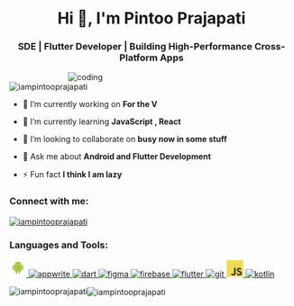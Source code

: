 <h1 align="center">Hi 👋, I'm Pintoo Prajapati</h1>
<h3 align="center">
  SDE | Flutter Developer | Building High-Performance Cross-Platform Apps
  
</h3>

<img
  align="right"
  alt="coding"
  width="400"
  hight="250"
  src="https://raw.githubusercontent.com/gist/MedRedha/fd8e2481bde2610c96b9aafde543879c/raw/88624e8d31c4295973dcb7c900dacf0edc0a6d99/coding.gif"
/>

<p align="left">
  <img
    src="https://komarev.com/ghpvc/?username=iampintooprajapati&label=Profile%20views&color=0e75b6&style=flat"
    alt="iampintooprajapati"
  />
</p>

- 🔭 I’m currently working on **For the V**

- 🌱 I’m currently learning **JavaScript , React**

- 👯 I’m looking to collaborate on **busy now in some stuff**

- 💬 Ask me about **Android and Flutter Development**
  
- ⚡ Fun fact **I think I am lazy**

<h3 align="left">Connect with me:</h3>
<p align="left">
  <a href="https://linkedin.com/in/iampintooprajapati" target="blank"
    ><img
      align="center"
      src="https://raw.githubusercontent.com/rahuldkjain/github-profile-readme-generator/master/src/images/icons/Social/linked-in-alt.svg"
      alt="iampintooprajapati"
      height="30"
      width="40"
  /></a>
</p>

<h3 align="left">Languages and Tools:</h3>
<p align="left">
  <a href="https://developer.android.com" target="_blank" rel="noreferrer">
    <img
      src="https://raw.githubusercontent.com/devicons/devicon/master/icons/android/android-original-wordmark.svg"
      alt="android"
      width="30"
      height="30"
    />
  </a>
  <a href="https://appwrite.io" target="_blank" rel="noreferrer">
    <img
      src="https://www.vectorlogo.zone/logos/appwriteio/appwriteio-icon.svg"
      alt="appwrite"
      width="30"
      height="30"
    />
  </a>
  
  <a href="https://dart.dev" target="_blank" rel="noreferrer">
    <img
      src="https://www.vectorlogo.zone/logos/dartlang/dartlang-icon.svg"
      alt="dart"
      width="30"
      height="30"
    />
  </a>
  <a href="https://www.figma.com/" target="_blank" rel="noreferrer">
    <img
      src="https://www.vectorlogo.zone/logos/figma/figma-icon.svg"
      alt="figma"
      width="30"
      height="30"
    />
  </a>
  <a href="https://firebase.google.com/" target="_blank" rel="noreferrer">
    <img
      src="https://www.vectorlogo.zone/logos/firebase/firebase-icon.svg"
      alt="firebase"
      width="30"
      height="30"
    />
  </a>
  <a href="https://flutter.dev" target="_blank" rel="noreferrer">
    <img
      src="https://www.vectorlogo.zone/logos/flutterio/flutterio-icon.svg"
      alt="flutter"
      width="30"
      height="30"
    />
  </a>
  <a href="https://git-scm.com/" target="_blank" rel="noreferrer">
    <img
      src="https://www.vectorlogo.zone/logos/git-scm/git-scm-icon.svg"
      alt="git"
      width="30"
      height="30"
    />
  </a>
  <a
    href="https://developer.mozilla.org/en-US/docs/Web/JavaScript"
    target="_blank"
    rel="noreferrer"
  >
    <img
      src="https://raw.githubusercontent.com/devicons/devicon/master/icons/javascript/javascript-original.svg"
      alt="javascript"
      width="30"
      height="30"
    />
  </a>
  <a href="https://kotlinlang.org" target="_blank" rel="noreferrer">
    <img
      src="https://www.vectorlogo.zone/logos/kotlinlang/kotlinlang-icon.svg"
      alt="kotlin"
      width="30"
      height="30"
    />
  </a>
  
</p>

<p>
  <img
    align="left"
    src="https://github-readme-stats.vercel.app/api/top-langs?username=iampintooprajapati&show_icons=true&locale=en&layout=compact"
    alt="iampintooprajapati"
  />
</p>



<p>
  <img
    align="center"
    src="https://github-readme-streak-stats.herokuapp.com/?user=iampintooprajapati&"
    alt="iampintooprajapati"
  />
</p>
